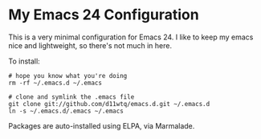 # My Emacs 24 Configuration

This is a very minimal configuration for Emacs 24. I like to keep my emacs
nice and lightweight, so there's not much in here.

To install:

    # hope you know what you're doing
    rm -rf ~/.emacs.d ~/.emacs

    # clone and symlink the .emacs file
    git clone git://github.com/d11wtq/emacs.d.git ~/.emacs.d
    ln -s ~/.emacs.d/.emacs ~/.emacs

Packages are auto-installed using ELPA, via Marmalade.
